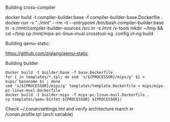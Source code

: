 Building cross-compiler

docker build -t compiler-builder:base -f compiler-builder-base.Dockerfile .
docker run -v ".:/mnt" --rm -it --entrypoint /bin/bash compiler-builder:base
ln -s /mnt/compiler-builder-sources /src
ln -s /mnt /x-tools
mkdir ~/tmp && cd ~/tmp
cp /mnt/mips-pc-linux-musl.crosstool-ng .config
ct-ng build

Building qemu-static:

https://github.com/ziglang/qemu-static

Building builder

```
docker build -t builder:base -f base.Dockerfile .
for i in templates/*.tpl; do sed 's/${PROCESSOR}/mips/g' $i > mips/`basename $i`; done
sed 's/${PROCESSOR}/mips/g' templates/template.Dockerfile > mips/mips-pc-linux-musl.Dockerfile
docker build -t builder:mips -f mips-pc-linux-musl.Dockerfile .
cp templates/qemu-binfmt-${PROCESSOR} ${PROCESSOR}/
```

Check ~/.conan/settings.tml and verify architecture march in <arch>/conan.profile.tpl (arch variable)

